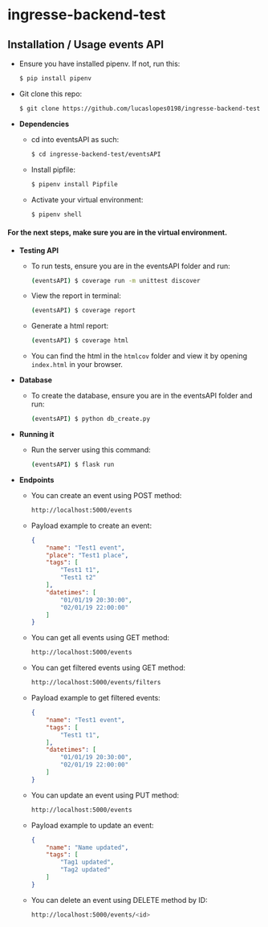 # ingresse-backend-test

## Installation / Usage events API

* Ensure you have installed pipenv. If not, run this:
	```sh
	$ pip install pipenv
	```
*  Git clone this repo:
	```sh
	$ git clone https://github.com/lucaslopes0198/ingresse-backend-test.git
	```

* **Dependencies**
	* cd into eventsAPI as such:
		```sh
		$ cd ingresse-backend-test/eventsAPI
		```
	* Install pipfile:
		```sh
		$ pipenv install Pipfile
		```
	* Activate your virtual environment:
		```sh
		$ pipenv shell
		```

#### For the next steps, make sure you are in the virtual environment.

* **Testing API**
	* To run tests, ensure you are in the eventsAPI folder and run:
		```sh
		(eventsAPI) $ coverage run -m unittest discover
		```
	* View the report in terminal:
		```sh
		(eventsAPI) $ coverage report
		```
	* Generate a html report:
		```sh
		(eventsAPI) $ coverage html
		```
	* You can find the html in the `htmlcov` folder and view it by opening `index.html` in your browser.

* **Database**
	* To create the database, ensure you are in the eventsAPI folder and run:
		```sh
		(eventsAPI) $ python db_create.py
		```
* **Running it**
	* Run the server using this command:
		```sh
		(eventsAPI) $ flask run
		```
* **Endpoints**
	* You can create an event using POST method:
		```sh
		http://localhost:5000/events
		```
	* Payload example to create an event:
		```json
		{
			"name": "Test1 event",
			"place": "Test1 place",
			"tags": [
				"Test1 t1",
				"Test1 t2"
			],
			"datetimes": [
				"01/01/19 20:30:00",
				"02/01/19 22:00:00"
			]
		}
		```

	* You can get all events using GET method:
		```sh
		http://localhost:5000/events
		```

	* You can get filtered events using GET method:
		```sh
		http://localhost:5000/events/filters
		```
	* Payload example to get filtered events:
		```json
		{
			"name": "Test1 event",
			"tags": [
				"Test1 t1",
			],
			"datetimes": [
				"01/01/19 20:30:00",
				"02/01/19 22:00:00"
			]
		}
		```

	* You can update an event using PUT method:
		```sh
		http://localhost:5000/events
		```
	* Payload example to update an event:
		```json
		{
			"name": "Name updated",
			"tags": [
				"Tag1 updated",
				"Tag2 updated"
			]
		}
		```

	* You can delete an event using DELETE method by ID:
		```sh
		http://localhost:5000/events/<id>
		```
